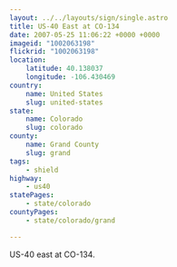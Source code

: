 ```yaml
---
layout: ../../layouts/sign/single.astro
title: US-40 East at CO-134
date: 2007-05-25 11:06:22 +0000 +0000
imageid: "1002063198"
flickrid: "1002063198"
location:
    latitude: 40.138037
    longitude: -106.430469
country:
    name: United States
    slug: united-states
state:
    name: Colorado
    slug: colorado
county:
    name: Grand County
    slug: grand
tags:
    - shield
highway:
    - us40
statePages:
    - state/colorado
countyPages:
    - state/colorado/grand

---
```

US-40 east at CO-134.